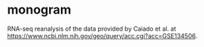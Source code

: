 # monogram

RNA-seq reanalysis of the data provided by Caiado et al. at https://www.ncbi.nlm.nih.gov/geo/query/acc.cgi?acc=GSE134506.
